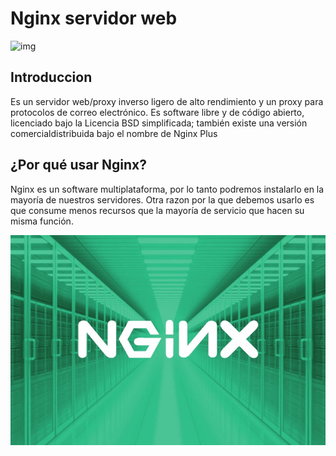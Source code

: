 # Nginx servidor web 
![img](https://upload.wikimedia.org/wikipedia/commons/thumb/c/c5/Nginx_logo.svg/250px-Nginx_logo.svg.png)
  
## Introduccion
Es un servidor web/proxy inverso ligero de alto rendimiento y un proxy para protocolos de correo electrónico. Es software libre y de código abierto, licenciado bajo la Licencia BSD simplificada; también existe una versión comercialdistribuida bajo el nombre de Nginx Plus


## ¿Por qué usar Nginx?

Nginx es un software multiplataforma, por lo tanto podremos instalarlo en la mayoría de nuestros servidores. Otra razon por la que debemos usarlo es que consume menos recursos que la mayoría de servicio que hacen su misma función.


   ![captura3.png](/capturas/captura3.png)
 
